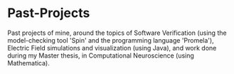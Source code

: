 # Past-Projects
Past projects of mine, around the topics of Software Verification (using the model-checking tool 'Spin' and the programming language 'Promela'), Electric Field simulations and visualization (using Java), and work done during my Master thesis, in Computational Neuroscience (using Mathematica).
